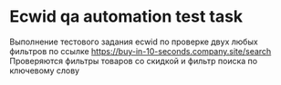 # Ecwid qa automation test task

Выполнение тестового задания ecwid по проверке двух любых фильтров по ссылке https://buy-in-10-seconds.company.site/search
Проверяются фильтры товаров со скидкой и фильтр поиска по ключевому слову
